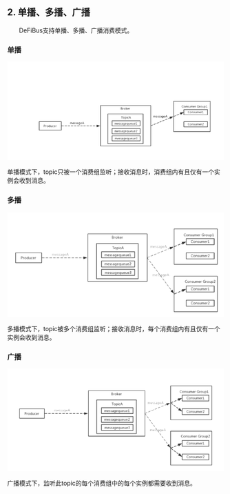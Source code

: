 ## 2. 单播、多播、广播

&nbsp;&nbsp;&nbsp;&nbsp;&nbsp;&nbsp; DeFiBus支持单播、多播、广播消费模式。

### 单播

<div align=center>

![unicast](../../images/features/unicast.png)

</div>

单播模式下，topic只被一个消费组监听；接收消息时，消费组内有且仅有一个实例会收到消息。

### 多播

<div align=center>

![multicast](../../images/features/multicast.png)

</div>

多播模式下，topic被多个消费组监听；接收消息时，每个消费组内有且仅有一个实例会收到消息。

### 广播

<div align=center>

![broadcast](../../images/features/broadcast.png)

</div>

广播模式下，监听此topic的每个消费组中的每个实例都需要收到消息。